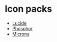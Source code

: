 # Icon packs

- [Lucide](https://lucide.dev/)
- [Phosphor](https://phosphoricons.com/)
- [Microns](https://www.s-ings.com/projects/microns-icon-font/)
